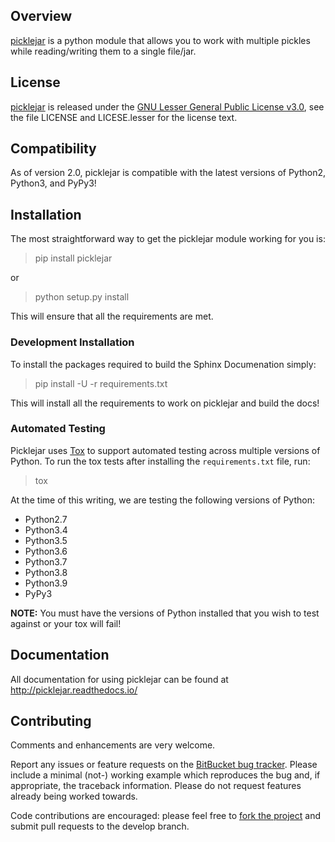 ## Overview

[picklejar][] is a python module that allows you to work with multiple pickles while reading/writing them to a single file/jar.

## License

[picklejar][] is released under the [GNU Lesser General Public License v3.0][],
see the file LICENSE and LICESE.lesser for the license text.

## Compatibility

As of version 2.0, picklejar is compatible with the latest versions of Python2, Python3, and PyPy3!

## Installation

The most straightforward way to get the picklejar module working for you is:

> pip install picklejar

or

> python setup.py install

This will ensure that all the requirements are met.

### Development Installation

To install the packages required to build the Sphinx Documenation simply:

> pip install -U -r requirements.txt

This will install all the requirements to work on picklejar and build the docs!

### Automated Testing

Picklejar uses [Tox] to support automated testing across multiple versions of Python.  To run the tox tests after installing
the `requirements.txt` file, run:

> tox

At the time of this writing, we are testing the following versions of Python:

* Python2.7
* Python3.4
* Python3.5
* Python3.6
* Python3.7
* Python3.8
* Python3.9
* PyPy3

**NOTE:** You must have the versions of Python installed that you wish to test against or your tox will fail!

## Documentation

All documentation for using picklejar can be found at http://picklejar.readthedocs.io/

## Contributing

Comments and enhancements are very welcome.

Report any issues or feature requests on the [BitBucket bug
tracker](https://bitbucket.org/isaiah1112/picklejar/issues?status=new&status=open). Please include a minimal
(not-) working example which reproduces the bug and, if appropriate, the
 traceback information.  Please do not request features already being worked
towards.

Code contributions are encouraged: please feel free to [fork the
project](https://bitbucket.org/isaiah1112/picklejar) and submit pull requests to the develop branch.


[GNU Lesser General Public License v3.0]: http://choosealicense.com/licenses/lgpl-3.0/ "LGPL v3"

[picklejar]: https://bitbucket.org/isaiah1112/picklejar "picklejar Module"

[tox]: https://tox.readthedocs.io/en/latest/index.html
